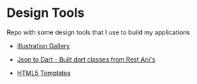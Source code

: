 # Design Tools
Repo with some design tools that I use to build my applications

  - [Illustration Gallery](https://www.manypixels.co/gallery/)

  - [Json to Dart - Built dart classes from Rest Api's](https://javiercbk.github.io/json_to_dart/)

  - [HTML5 Templates](https://html5up.net/)
